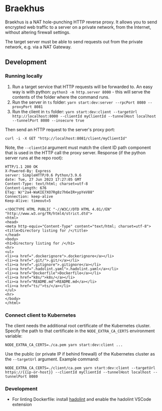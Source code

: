 # Braekhus
Braekhus is a NAT hole-punching HTTP reverse proxy. It allows you to send encrypted web traffic to a server on a private network, from the Internet, without altering firewall settings.

The target server must be able to send requests out from the private network, e.g. via a NAT Gateway.

## Development
### Running locally
1. Run a target service that HTTP requests will be forwarded to. An easy way is with python: `python3 -m http.server 8000` - this will serve the contents of the folder where the command runs.
2. Run the server in `ts` folder: `yarn start:dev:server --rpcPort 8080 --proxyPort 8081`
3. Run the client in `ts` folder: `yarn start:dev:client --targetUrl http://localhost:8000 --clientId myClientId --tunnelHost localhost --tunnelPort 8080 --insecure true`

Then send an HTTP request to the server's proxy port:
```
curl -i -X GET "http://localhost:8081/client/myClientId"
```
Note, the `--clientId` argument must match the client ID path component that is used in the HTTP call the proxy server.
Response (if the python server runs at the repo root):
```
HTTP/1.1 200 OK
X-Powered-By: Express
server: SimpleHTTP/0.6 Python/3.9.6
date: Tue, 27 Jun 2023 17:27:05 GMT
Content-Type: text/html; charset=utf-8
Content-Length: 676
ETag: W/"2a4-WaKIE7XO7Rg8z7h6eIR+ypYeV88"
Connection: keep-alive
Keep-Alive: timeout=5

<!DOCTYPE HTML PUBLIC "-//W3C//DTD HTML 4.01//EN" "http://www.w3.org/TR/html4/strict.dtd">
<html>
<head>
<meta http-equiv="Content-Type" content="text/html; charset=utf-8">
<title>Directory listing for /</title>
</head>
<body>
<h1>Directory listing for /</h1>
<hr>
<ul>
<li><a href=".dockerignore">.dockerignore</a></li>
<li><a href=".git/">.git/</a></li>
<li><a href=".gitignore">.gitignore</a></li>
<li><a href=".hadolint.yaml">.hadolint.yaml</a></li>
<li><a href="Dockerfile">Dockerfile</a></li>
<li><a href="k8s/">k8s/</a></li>
<li><a href="README.md">README.md</a></li>
<li><a href="ts/">ts/</a></li>
</ul>
<hr>
</body>
</html>
```

### Connect client to Kubernetes
The client needs the additional root certificate of the Kubernetes cluster. Specify the path to that certificate in the `NODE_EXTRA_CA_CERTS` environment variable:
```
NODE_EXTRA_CA_CERTS=./ca.pem yarn start:dev:client ...
```

Use the public (or private IP if behind firewall) of the Kubernetes cluster as the `--targetUrl` argument.
Example command:

```
NODE_EXTRA_CA_CERTS=./client/ca.pem yarn start:dev:client --targetUrl https://{{ip-or-host}} --clientId myClientId --tunnelHost localhost --tunnelPort 8080
```

### Development
- For linting Dockerfile: install [hadolint](https://github.com/hadolint/hadolint/tree/master#install) and enable the hadolint VSCode extension
